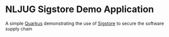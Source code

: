# NLJUG Sigstore Demo Application

A simple [Quarkus](https://quarkus.io) demonstrating the use of [Sigstore](https://sigstore.dev) to secure the software supply chain

